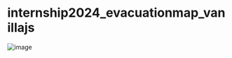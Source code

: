 # internship2024_evacuationmap_vanillajs

![image](https://github.com/user-attachments/assets/2aa52421-8def-4248-a858-8f362297058d)

